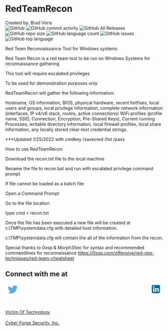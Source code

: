 # RedTeamRecon
Created by: Brad Voris<BR />
<img alt="GitHub" src="https://img.shields.io/github/license/bvoris/RedTeamRecon">
<img alt="GitHub commit activity" src="https://img.shields.io/github/commit-activity/m/bvoris/RedTeamRecon">
<img alt="GitHub All Releases" src="https://img.shields.io/github/downloads/bvoris/RedTeamRecon/total">
<img alt="GitHub repo size" src="https://img.shields.io/github/repo-size/bvoris/RedTeamRecon">
<img alt="GitHub language count" src="https://img.shields.io/github/languages/count/bvoris/RedTeamRecon">
<img alt="GitHub issues" src="https://img.shields.io/github/issues/bvoris/RedTeamRecon">
<img alt="GitHub top language" src="https://img.shields.io/github/languages/top/bvoris/RedTeamRecon">

Red Team Reconnaissance Tool for Windows systems

Red Team Recon is a red team tool to be run on Windows Systems for reconnaissance gathering

This tool will require escalated privileges

To be used for demonstration purposes only

RedTeamRecon will gather the following information:

Hostname, OS information, BIOS, physical hardware, recent hotfixes, local users and groups, local privilege information, complete network information (interfaces, IP v4/v6 stack, routes, active connections) WiFi profiles (profile name, SSID, Connection, Encryption, Pre-Shared Keys), Current running Processes, writable directory information, local firewall profiles, local share information, any locally stored clear-text credential strings.

***Updated 1/25/2022 with cmdkey /savecred /list /pass

How to use RedTeamRecon

Download the recon.txt file to the local machine

Rename the file to recon.bat and run with escalated privilege command prompt

If file cannot be loaded as a batch file:

Open a Command Prompt

Go to the file location

type cmd < recon.txt 

Once the file has been executed a new file will be created at c:\TMP\systemdata.cfg with detailed host information.

c:\TMP\systemdata.cfg will contain the all of the information from the recon.

Special thanks to 0xsp & Morph3Sec for syntax and recommended commandlines for reconnaissance
https://0xsp.com/offensive/red-ops-techniques/red-team-cheatsheet

## Connect with me at

<a href="https://twitter.com/HMInfoSecViking?ref_src=twsrc%5Etfw"><IMG SRC="https://github.com/bvoris/bvoris/blob/master/twitter.jpg" WIDTH=10% HEIGHT=10% ALIGN=LEFT></a>

<a href="https://www.linkedin.com/in/brad-voris" target="_blank"><IMG SRC="https://github.com/bvoris/bvoris/blob/master/linkedin.png" WIDTH=10% HEIGHT=4% ALIGN=RIGHT></a>

<BR /><BR />
<BR /><BR />

<A HREF="https://www.victimoftechnology.com">Victim Of Technology<A />
<BR /><BR />
<A HREF="https://www.cyberforgesecurity.com">Cyber Forge Security, Inc.<A />
<BR /><BR />
